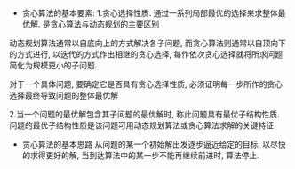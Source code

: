 - 贪心算法的基本要素:
1.贪心选择性质. 通过一系列局部最优的选择来求整体最优解. 是贪心算法与动态规划的主要区别

动态规划算法通常以自底向上的方式解决各子问题, 而贪心算法则通常以自顶向下的方式进行, 以迭代的方式作出相继的贪心选择, 每作依次贪心选择就将所求问题简化为规模更小的子问题.

对于一个具体问题, 要确定它是否具有贪心选择性质, 必须证明每一步所作的贪心选择最终导致问题的整体最优解

2.当一个问题的最优解包含其子问题的最优解时, 称此问题具有最优子结构性质. 问题的最优子结构性质是该问题可用动态规划算法或贪心算法求解的关键特征

- 贪心算法的基本思路
从问题的某一个初始解出发逐步逼近给定的目标, 以尽快的求得更好的解, 当到达算法中的某一步不能再继续前进时, 算法停止.